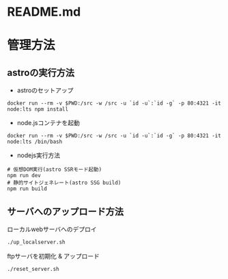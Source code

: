 # README.md

# 管理方法  

## astroの実行方法

- astroのセットアップ
```
docker run --rm -v $PWD:/src -w /src -u `id -u`:`id -g` -p 80:4321 -it node:lts npm install
```

- node.jsコンテナを起動
```
docker run --rm -v $PWD:/src -w /src -u `id -u`:`id -g` -p 80:4321 -it node:lts /bin/bash
```

- nodejs実行方法
```
# 仮想DOM実行(astro SSRモード起動)
npm run dev
# 静的サイトジェネレート(astro SSG build)
npm run build
```

## サーバへのアップロード方法

ローカルwebサーバへのデプロイ  
```sh
./up_localserver.sh
```

ftpサーバを初期化 & アップロード
```sh
./reset_server.sh
```